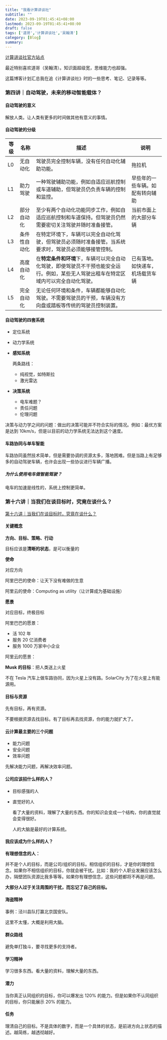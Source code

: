 ```yaml
---
title: "我看计算讲谈社"
subtitle: ""
date: 2023-09-19T01:45:41+08:00
lastmod: 2023-09-19T01:45:41+08:00
draft: false
tags: ['道哥','计算讲谈社','吴翰清']
category: [Blog]
summary: 
---
```


[计算讲谈社官方站点](https://talk.aliyun.com/computing)

最近特别喜欢道哥（吴翰清）。知识面超级宽，思维能力也超强。

这篇博客计划汇总我在追《计算讲谈社》时的一些思考、笔记、记录等等。

### 第四讲｜自动驾驶，未来的移动智能载体？

#### 自动驾驶的意义

解放人类。让人类有更多的时间做其他有意义的事情。

#### 自动驾驶的分级

| 等级 | 名称         | 描述                                                         | 说明                             |
| ---- | ------------ | ------------------------------------------------------------ | -------------------------------- |
| L0   | 无自动化     | 驾驶员完全控制车辆，没有任何自动化辅助功能。                 | 拖拉机                           |
| L1   | 助力驾驶     | 一种驾驶辅助功能，例如自适应巡航控制或车道辅助，但驾驶员仍负责车辆的控制和监控。 | 早些年的一些车辆。如配有转向辅助 |
| L2   | 部分自动化   | 至少有两个自动化功能同步工作，例如自适应巡航控制和车道保持。但驾驶员仍然需要密切关注驾驶并随时准备接管。 | 当前市面上的大部分车辆           |
| L3   | 条件性自动化 | 在特定环境下，车辆可以完全自动化驾驶，但驾驶员必须随时准备接管。当系统要求时，驾驶员必须能够接管控制。 |                                  |
| L4   | 高度自动化   | 在**特定条件和环境**下，车辆可以完全自动化驾驶，即使驾驶员不干预也能安全运行。例如，某些无人驾驶出租车在特定区域内可以完全自动化驾驶。 | 已有落地。如快递车，机场载货车辆 |
| L5   | 完全自动化   | 无论任何环境和条件，车辆都能够自动化驾驶。不需要驾驶员的干预，车辆没有方向盘或踏板等传统的驾驶员控制装置。 |                                  |

#### 自动驾驶的四套系统

- 定位系统

- 动力学系统

- **感知系统**

  两条路线：

  - 纯视觉，如特斯拉
  - 激光雷达

- **决策系统**

  - 电车难题？
  - 责任问题
  - 伦理问题

决策与动力学之间的问题：做出的决策可能并不符合实际的情况。例如：最优方案是达到 10km/s，但是以目前的动力学系统无法达到这个速度。

#### 车路协同与单车智能

车路协同虽然技术简单，但是需要协调的资源太多，落地困难。但是当路上有足够多的自动驾驶车辆，也许会出现一些协议进行车辆广播。

##### 为什么使用电车做智能驾驶？

电车的加速是线性的，系统上控制更简单。

### 第十六讲｜当我们在谈目标时，究竟在谈什么？

[第十六讲｜当我们在谈目标时，究竟在谈什么？](https://talk.aliyun.com/computing/objective)

#### 关键概念

**方向、目标、策略、行动**

目标应该是**清晰的状态**，是可以衡量的

**使命**

对应方向

阿里巴巴的使命：让天下没有难做的生意

阿里云的使命：Computing as utility（让计算成为基础设施）

**愿景**

对应目标，终极目标

阿里巴巴的愿景：

- 活 102 年
- 服务 20 亿消费者
- 服务 1000 万家中小企业

阿里云的愿景：

**Musk 的目标**：把人类送上火星

不在 Tesla 汽车上做车路协同，因为火星上没有路。SolarCity 为了在火星上有能源用。

#### 目标与资源

先有目标，再有资源。

不要根据资源去找目标。有了目标再去找资源，你的能力就扩大了。

#### 云计算最主要的三个问题

- 能力问题
- 安全问题
- 效率问题

先解决能力问题，再解决效率问题。

#### 公司应该招什么样的人？

- 目标感强的人

- 直觉好的人

  看了大量的资料，理解了大量的东西。你的知识会变成一个结构，你的直觉就会变得很好。

  人的大脑是最好的计算系统。

#### 我应该成为什么样的人？

**有理想信念的人：**

并不是个人的目标，而是公司/组织的目标。相信组织的目标，才是你的理想信念。如果你不相信组织的目标，你就会被干扰。比如：我的个人职业发展应该怎么办，隔壁团队资源比我多等等。如果你有理想信念，这些问题都将不再是问题。

**大部分人过于关注周围的干扰，而忘记了自己的目标。**

#### 海盗精神

事例：泾川县队打赢北京国安队。

这里不太懂，大概是利用大脑。

#### 群众路线

避免单打独斗，要寻找更多的支持者。

#### 学习精神

学习很多东西。看大量的资料，理解大量的东西。

#### 潜力

当你真正认同组织的目标，你可以爆发出 120% 的能力。但是如果你不认同组织的目标，你只能展示 20% 的能力。

#### 任务

理清自己的目标。不是具体的数字，而是一个具体的状态，是前进方向上状态的描述。越简练，越透彻越好。
